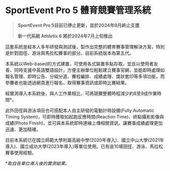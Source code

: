 # SportEvent Pro 5 體育競賽管理系統

> **SportEvent Pro 5目前已停止更新，並於2024年9月終止支援**
> 
> **新一代系統 Athletix 6 將於2024年7月上旬推出**

這套系統是經本人多年研發與測試後，製作出完整的體育賽事管理解決方案，特別是針對田徑、游泳與馬拉松賽事的部分。目前系統版本為第五代。



本系統以Web-based的方式建置，可使用各式裝置多點存取，並且以使用者友善、同時支援中英語雙語設計，方便主辦單位輕鬆建立賽事官網，並能即時處理如報名管理、即時公告、分組分道、賽程編排、成績處理、獎狀套印等多項功能，而參賽者也能透過網頁進行報名、取得賽事資訊或即時比賽結果。



經實測導入本系統後，與人工作業相比，可將競賽整體時程減少約8至9成作業時間*。



此外田徑與游泳項目也可搭配本人自主研發的電動計時設備(Fully Automatic Timing System)，可即時獲取如起跑反應時間(Reaction Time)、終點攝影影像與成績(Photo Finish)，並可與本系統即時連線上傳相關資訊，讓賽事成績處理更加迅速、更加精確。



目前本系統已在國立師範大學附屬高級中學(2020年導入)、國立中山大學(2021年導入)、國立成功大學(2023年導入)等單位使用。已有逾10場田徑、游泳、馬拉松賽事使用經驗。

**取自各單位導入後的實測結果。*

